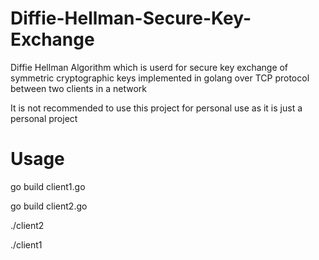 # Diffie-Hellman-Secure-Key-Exchange
Diffie Hellman Algorithm which is userd for secure key exchange of symmetric cryptographic keys implemented in golang over TCP protocol between two clients in a network

It is not recommended to use this project for personal use as it is just a personal project

# Usage
go build client1.go

go build client2.go

./client2

./client1
